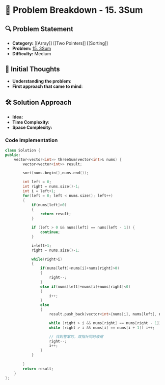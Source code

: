 # 📌 Problem Breakdown - 15. 3Sum

## 🔍 Problem Statement
- **Category:**  [[Array]] [[Two Pointers]] [[Sorting]]
- **Problem:** [15. 3Sum](https://leetcode.com/problems/3sum/)
- **Difficulty:**  Medium 

## 🧠 Initial Thoughts
- **Understanding the problem**:  
- **First approach that came to mind**:  

## 🛠 Solution Approach
- **Idea:**  
- **Time Complexity:**  
- **Space Complexity:**  

### **Code Implementation**
```c++
class Solution {
public:
    vector<vector<int>> threeSum(vector<int>& nums) {
        vector<vector<int>> result;

        sort(nums.begin(),nums.end());

        int left = 0;
        int right = nums.size()-1;
        int i = left+1;
        for(left = 0; left < nums.size(); left++)
        {
            if(nums[left]>0)
            {
                return result;
            }

            if (left > 0 && nums[left] == nums[left - 1]) {
                continue;
            }

            i=left+1;
            right = nums.size()-1;

            while(right>i)
            {
                if(nums[left]+nums[i]+nums[right]>0)
                {
                    right--;
                }
                else if(nums[left]+nums[i]+nums[right]<0)
                {
                    i++;
                }
                else
                {
                    result.push_back(vector<int>{nums[i], nums[left], nums[right]});

                    while (right > i && nums[right] == nums[right - 1]) right--;
                    while (right > i && nums[i] == nums[i + 1]) i++;

                    // 找到答案时，双指针同时收缩
                    right--;
                    i++;
                }
            }
            
        }
        return result;
    }
};
```

